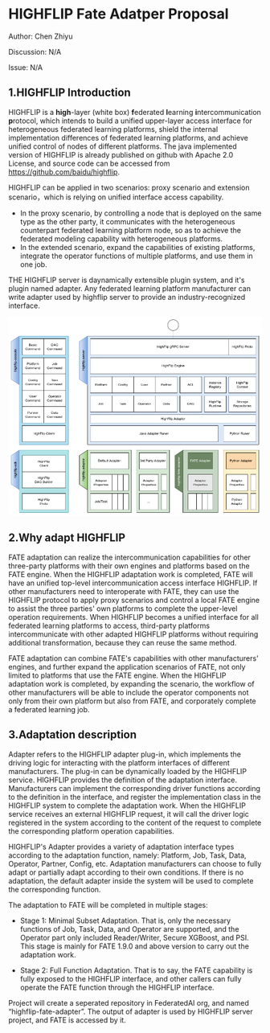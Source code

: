 # HIGHFLIP Fate Adatper Proposal

Author: Chen Zhiyu

Discussion: N/A

Issue:  N/A

## 1.HIGHFLIP Introduction
HIGHFLIP is a **high**-layer (white box) **f**ederated **l**earning **i**ntercommunication **p**rotocol, which intends to build a unified upper-layer access interface for heterogeneous federated learning platforms, shield the internal implementation differences of federated learning platforms, and achieve unified control of nodes of different platforms. The java implemented version of HIGHFLIP is already published on github with Apache 2.0 License, and source code can be accessed from https://github.com/baidu/highflip.

HIGHFLIP can be applied in two scenarios: proxy scenario and extension scenario，which is relying on unified interface access capability.
- In the proxy scenario, by controlling a node that is deployed on the same type as the other party, it communicates with the heterogeneous counterpart federated learning platform node, so as to achieve the federated modeling capability with heterogeneous platforms.  
- In the extended scenario, expand the capabilities of existing platforms, integrate the operator functions of multiple platforms, and use them in one job.

THE HIGHFLIP server is daynamically extensible plugin system, and it's plugin named adapter. Any federated learning platform manufacturer can write adapter used by highflip server to provide an industry-recognized interface.

![img.png](images/highflip/fate_adapter.drawio.png)


## 2.Why adapt HIGHFLIP
FATE adaptation can realize the intercommunication capabilities for other three-party platforms with their own engines and platforms based on the FATE engine. When the HIGHFLIP adaptation work is completed, FATE will have an unified top-level intercommunication access interface HIGHFLIP. If other manufacturers need to interoperate with FATE, they can use the HIGHFLIP protocol to apply proxy scenarios and control a local FATE engine to assist the three parties' own platforms to complete the upper-level operation requirements. When HIGHFLIP becomes a unified interface for all federated learning platforms to access, third-party platforms intercommunicate with other adapted HIGHFLIP platforms without requiring additional transformation, because they can reuse the same method.

FATE adaptation can combine FATE's capabilities with other manufacturers' engines, and further expand the application scenarios of FATE, not only limited to platforms that use the FATE engine. When the HIGHFLIP adaptation work is completed, by expanding the scenario, the workflow of other manufacturers will be able to include the operator components not only from their own platform but also from FATE, and corporately complete a federated learning job.

## 3.Adaptation description
Adapter refers to the HIGHFLIP adapter plug-in, which implements the driving logic for interacting with the platform interfaces of different manufacturers. The plug-in can be dynamically loaded by the HIGHFLIP service. HIGHFLIP provides the definition of the adaptation interface. Manufacturers can implement the corresponding driver functions according to the definition in the interface, and register the implementation class in the HIGHFLIP system to complete the adaptation work. When the HIGHFLIP service receives an external HIGHFLIP request, it will call the driver logic registered in the system according to the content of the request to complete the corresponding platform operation capabilities.

HIGHFLIP's Adapter provides a variety of adaptation interface types according to the adaptation function, namely: Platform, Job, Task, Data, Operator, Partner, Config, etc. Adaptation manufacturers can choose to fully adapt or partially adapt according to their own conditions. If there is no adaptation, the default adapter inside the system will be used to complete the corresponding function.

The adaptation to FATE will be completed in multiple stages:

- Stage 1: Minimal Subset Adaptation. That is, only the necessary functions of Job, Task, Data, and Operator are supported, and the Operator part only included Reader/Writer, Secure XGBoost, and PSI. This stage is mainly for FATE 1.9.0 and above version to carry out the adaptation work.

- Stage 2: Full Function Adaptation. That is to say, the FATE capability is fully exposed to the HIGHFLIP interface, and other callers can fully operate the FATE function through the HIGHFLIP interface.

Project will create a seperated repository in FederatedAI org, and named “highflip-fate-adapter”.
The output of adapter is used by HIGHFLIP server project, and FATE is accessed by it.
